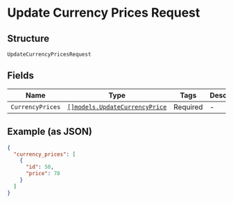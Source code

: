 
# Update Currency Prices Request

## Structure

`UpdateCurrencyPricesRequest`

## Fields

| Name | Type | Tags | Description |
|  --- | --- | --- | --- |
| `CurrencyPrices` | [`[]models.UpdateCurrencyPrice`](update-currency-price.md) | Required | - |

## Example (as JSON)

```json
{
  "currency_prices": [
    {
      "id": 50,
      "price": 78
    }
  ]
}
```

